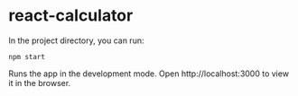 
# react-calculator

In the project directory, you can run:

`npm start`

Runs the app in the development mode.
Open http://localhost:3000 to view it in the browser.
